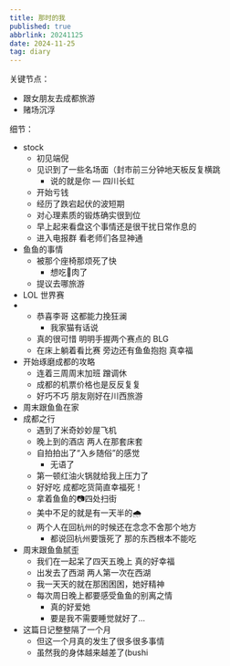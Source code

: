 ```yaml
---
title: 那时的我
published: true
abbrlink: 20241125
date: 2024-11-25
tag: diary
---
```


关键节点：
- 跟女朋友去成都旅游
- 赌场沉浮

细节：
- stock
  - 初见端倪
  - 见识到了一些名场面（封市前三分钟地天板反复横跳
    - 说的就是你 — 四川长虹
  - 开始亏钱
  - 经历了跌宕起伏的波短期
  - 对心理素质的锻炼确实很到位
  - 早上起来看盘这个事情还是很干扰日常作息的
  - 进入电报群 看老师们各显神通
- 鱼鱼的事情
  - 被那个座椅那烦死了快
    - 想吃🐊肉了
  - 提议去哪旅游
- LOL 世界赛
- 
  - 恭喜李哥 这都能力挽狂澜
    - 我家猫有话说
  - 真的很可惜 明明手握两个赛点的 BLG
  - 在床上躺着看比赛 旁边还有鱼鱼抱抱 真幸福
- 开始琢磨成都的攻略
  - 连着三周周末加班 蹭调休
  - 成都的机票价格也是反反复复
  - 好巧不巧 朋友刚好在川西旅游
- 周末跟鱼鱼在家
- 成都之行
  - 遇到了米奇妙妙屋飞机
  - 晚上到的酒店 两人在那套床套 
  - 自拍拍出了“入乡随俗”的感觉
    - 无语了
  - 第一顿红油火锅就给我上压力了
  - 好好吃 成都吃货简直幸福死！
  - 拿着鱼鱼的📷四处扫街
  - 美中不足的就是有一天半的🌧
  - 两个人在回杭州的时候还在念念不舍那个地方
    - 都说回杭州要饿死了  那的东西根本不能吃
- 周末跟鱼鱼腻歪
  - 我们在一起呆了四天五晚上 真的好幸福
  - 出发去了西湖 两人第一次在西湖
  - 我一天天的就在那困困困，她好精神
  - 每次周日晚上都要感受鱼鱼的别离之情
    - 真的好爱她
    - 要是我不需要睡觉就好了...
- 这篇日记整整隔了一个月
  - 但这一个月真的发生了很多很多事情
  - 虽然我的身体越来越差了(bushi